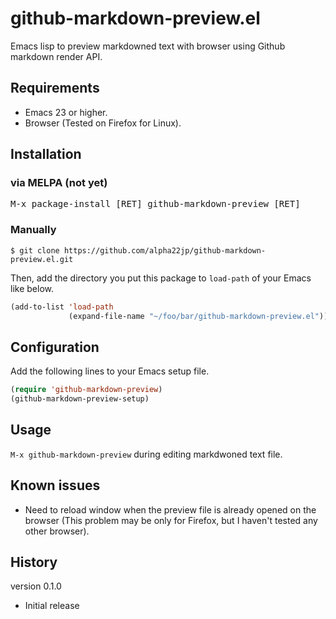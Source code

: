 # github-markdown-preview.el

Emacs lisp to preview markdowned text with browser using Github markdown render API.

## Requirements

* Emacs 23 or higher.
* Browser (Tested on Firefox for Linux).

## Installation

### via MELPA (not yet)

<kbd>M-x package-install [RET] github-markdown-preview [RET]</kbd>

### Manually

    $ git clone https://github.com/alpha22jp/github-markdown-preview.el.git

Then, add the directory you put this package to `load-path` of your Emacs like below.

```init.el
(add-to-list 'load-path
             (expand-file-name "~/foo/bar/github-markdown-preview.el"))
```

## Configuration

Add the following lines to your Emacs setup file.

```init.el
(require 'github-markdown-preview)
(github-markdown-preview-setup)
```

## Usage

`M-x github-markdown-preview` during editing markdwoned text file.

## Known issues

* Need to reload window when the preview file is already opened on the browser (This problem may be only for Firefox, but I haven't tested any other browser).

## History

version 0.1.0

* Initial release
